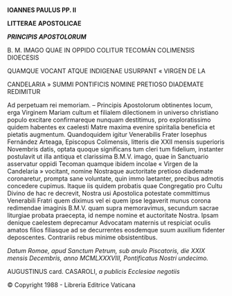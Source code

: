 **IOANNES PAULUS PP. II**

**LITTERAE** **APOSTOLICAE**

***PRINCIPIS APOSTOLORUM***

B. M. IMAGO QUAE IN OPPIDO COLITUR TECOMÁN COLIMENSIS DIOECESIS

QUAMQUE VOCANT ATQUE INDIGENAE USURPANT « VIRGEN DE LA

CANDELARIA » SUMMI PONTIFICIS NOMINE PRETIOSO DIADEMATE REDIMITUR

Ad perpetuam rei memoriam. – Principis Apostolorum obtinentes locum, erga Virginem Mariam cultum et filialem dilectionem in universo christiano populo excitare confirmareque nunquam destitimus, pro exploratissimo quidem habentes ex caelesti Matre maxima evenire spiritalia beneficia et pietatis augmentum. Quandoquidem igitur Venerabilis Frater Iosephus Fernández Arteaga, Episcopus Colimensis, litteris die XXII mensis superioris Novembris datis, optata quoque significans tum cleri tum fidelium, instanter postulavit ut illa antiqua et clarissima B.M.V. imago, quae in Sanctuario asservatur oppidi Tecoman quamque ibidem incolae « Virgen de la Candelaria » vocitant, nomine Nostraque auctoritate pretioso diademate coronaretur, prompta sane voluntate, quin immo laetanter, precibus admotis concedere cupimus. Itaque iis quidem probatis quae Congregatio pro Cultu Divino de hac re decrevit, Nostra usi Apostolica potestate committimus Venerabili Fratri quem diximus vel ei quem ipse legaverit munus corona redimendae imaginis B.M.V. quam supra memoravimus, secundum sacrae liturgiae probata praecepta, id nempe nomine et auctoritate Nostra. Ipsam denique caelestem deprecamur Advocatam maternis ut respiciat oculis amatos filios filiasque ad se decurrentes eosdemque suum auxilium fidenter deposcentes. Contrariis rebus minime obsistentibus.

*Datum Romae, apud Sanctum Petrum, sub anulo Piscatoris, die XXIX mensis Decembris, anno MCMLXXXVIII, Pontificatus Nostri undecimo.*

AUGUSTINUS card. CASAROLI, *a publicis Ecclesiae negotiis*

© Copyright 1988 - Libreria Editrice Vaticana